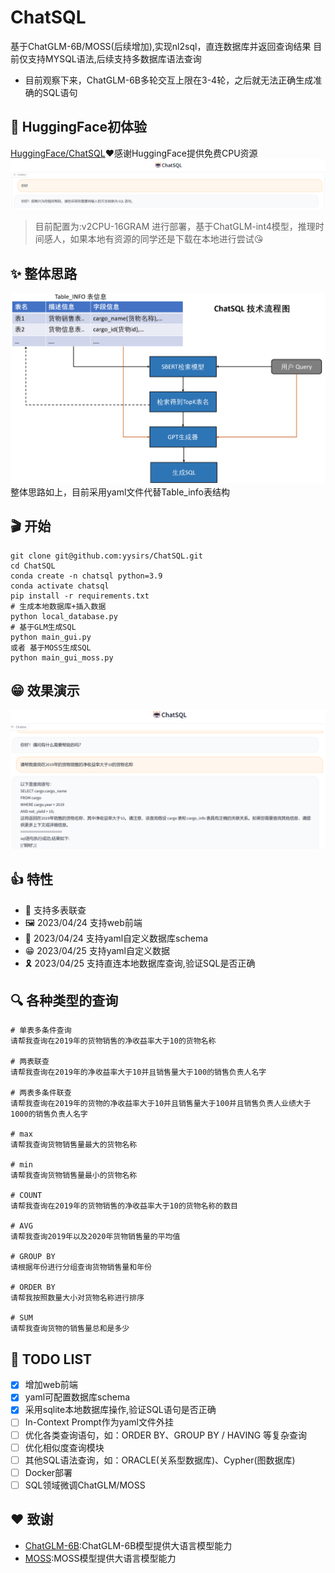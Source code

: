 # ChatSQL
基于ChatGLM-6B/MOSS(后续增加),实现nl2sql，直连数据库并返回查询结果
目前仅支持MYSQL语法,后续支持多数据库语法查询
* 目前观察下来，ChatGLM-6B多轮交互上限在3-4轮，之后就无法正确生成准确的SQL语句


## 🚀 HuggingFace初体验
[HuggingFace/ChatSQL](https://huggingface.co/spaces/ls291/ChatSQL)❤️感谢HuggingFace提供免费CPU资源
![](figure/ChatSQL-HF.png)
> 目前配置为:v2CPU-16GRAM 进行部署，基于ChatGLM-int4模型，推理时间感人，如果本地有资源的同学还是下载在本地进行尝试😘


## ✨ 整体思路
![](figure/ChatSQL技术流程图.png)
整体思路如上，目前采用yaml文件代替Table_info表结构

## 🎬 开始
```
git clone git@github.com:yysirs/ChatSQL.git
cd ChatSQL
conda create -n chatsql python=3.9
conda activate chatsql
pip install -r requirements.txt
# 生成本地数据库+插入数据
python local_database.py
# 基于GLM生成SQL
python main_gui.py
或者 基于MOSS生成SQL
python main_gui_moss.py
```

## 😁 效果演示
![](figure/ChatSQL演示图2.png)

## 👍 特性
- 🛒 支持多表联查
- 🖼️ 2023/04/24 支持web前端
- 🎉 2023/04/24 支持yaml自定义数据库schema
- 😁 2023/04/25 支持yaml自定义数据
- 🎗️ 2023/04/25 支持直连本地数据库查询,验证SQL是否正确

## 🔍 各种类型的查询
```
# 单表多条件查询
请帮我查询在2019年的货物销售的净收益率大于10的货物名称

# 两表联查
请帮我查询在2019年的净收益率大于10并且销售量大于100的销售负责人名字

# 两表多条件联查
请帮我查询在2019年的货物的净收益率大于10并且销售量大于100并且销售负责人业绩大于1000的销售负责人名字

# max
请帮我查询货物销售量最大的货物名称

# min
请帮我查询货物销售量最小的货物名称

# COUNT
请帮我查询在2019年的货物销售的净收益率大于10的货物名称的数目

# AVG
请帮我查询2019年以及2020年货物销售量的平均值

# GROUP BY
请根据年份进行分组查询货物销售量和年份

# ORDER BY
请帮我按照数量大小对货物名称进行排序

# SUM	
请帮我查询货物的销售量总和是多少

```
##  🔨 TODO LIST
* [x] 增加web前端
* [x] yaml可配置数据库schema
* [x] 采用sqlite本地数据库操作,验证SQL语句是否正确
* [ ] In-Context Prompt作为yaml文件外挂
* [ ] 优化各类查询语句，如：ORDER BY、GROUP BY / HAVING 等复杂查询
* [ ] 优化相似度查询模块
* [ ] 其他SQL语法查询，如：ORACLE(关系型数据库)、Cypher(图数据库)
* [ ] Docker部署
* [ ] SQL领域微调ChatGLM/MOSS

## ❤️ 致谢
- [ChatGLM-6B](https://github.com/THUDM/ChatGLM-6B):ChatGLM-6B模型提供大语言模型能力
- [MOSS](https://github.com/OpenLMLab/MOSS):MOSS模型提供大语言模型能力
